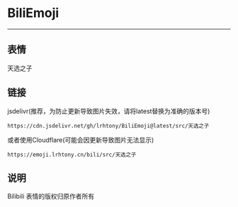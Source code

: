 # BiliEmoji
---
## 表情
天选之子
## 链接
jsdelivr(推荐，为防止更新导致图片失效，请将latest替换为准确的版本号)
```
https://cdn.jsdelivr.net/gh/lrhtony/BiliEmoji@latest/src/天选之子
```
或者使用Cloudflare(可能会因更新导致图片无法显示)
```
https://emoji.lrhtony.cn/bili/src/天选之子
```
## 说明
Bilibili 表情的版权归原作者所有
